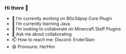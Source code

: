 ### Hi there 👋

- 🔭 I’m currently working on B0x3dpvp Core Plugin
- 🌱 I’m currently learning Java
- 👯 I’m looking to collaborate on Minecraft Staff Plugins
- 💬 Ask me about collaborating
- 📫 How to reach me: Discord: EnderSlain
- 😄 Pronouns: He/Him
